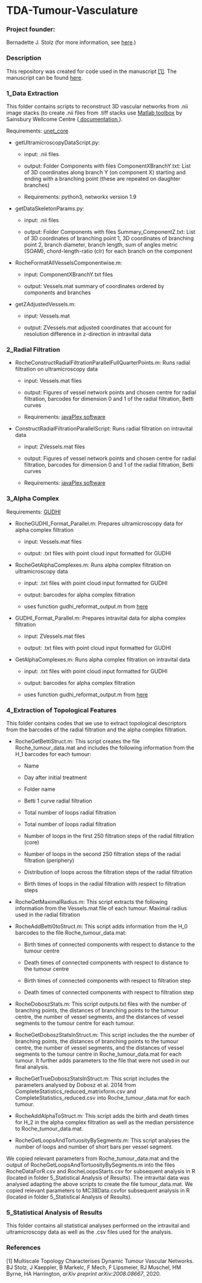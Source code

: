 # TDA-Tumour-Vasculature

<h3> Project founder: </h3> Bernadette J. Stolz (for more information, see <a href="https://www.maths.ox.ac.uk/people/bernadette.stolz"> here</a>.)
  
<h3> Description </h3>
  
This repository was created for code used in the manuscript <a href="#TDATumourVasculature">[1]</a>. The manuscript can be found <a href="https://arxiv.org/abs/2008.08667"> here</a>.

<h3> 1_Data Extraction </h3>

This folder contains scripts to reconstruct 3D vascular networks from .nii image stacks (to create .nii files from .tiff stacks use <a href="www.gatsby.ucl.ac.uk/~test/matlabTools.zip"> Matlab toolbox</a> by Sainsbury Wellcome Centre (<a href="https://github.com/SainsburyWellcomeCentre/aMAP/wiki"> documentation </a>). 

Requirements: <a href="https://ibme-gitcvs.eng.ox.ac.uk/RussellB/unet-test"> unet_core</a>

<ul>

<p>
<li>
getUltramicroscopyDataScript.py:
  <ul>

  <p>
  <li> 
  input: .nii files
  <p>
  <li> 
  output: Folder Components with files ComponentXBranchY.txt: List of 3D coordinates along branch Y (on component X) starting and ending with a branching point
    (these are repeated on daughter branches)
  <p>
  <li> 
  Requirements: python3,  networkx version 1.9
  </ul>
  
<p>
<li>
getDataSkeletonParams.py:
  <ul>

  <p>
  <li> 
  input: .nii files
  <p>
  <li> 
  output: Folder Components with files Summary_ComponentZ.txt: List of 3D coordinates of branching point 1, 3D coordinates of branching point 2, branch diameter,
    branch length, sum of angles metric (SOAM), chord-length-ratio (clr) for each branch on the component
  </ul>
    
<p>
<li>
RocheFormatAllVesselsComponentwise.m:
  <ul>

  <p>
  <li> 
  input: ComponentXBranchY.txt files
  <p>
  <li> 
  output: Vessels.mat summary of coordinates ordered by components and branches
  </ul>
    
<p>
<li>
getZAdjustedVessels.m:
  <ul>

  <p>
  <li> 
  input: Vessels.mat
  <p>
  <li> 
  output: ZVessels.mat adjusted coordinates that account for resolution difference in z-direction in intravital data
  </ul>
 
</ul>


<h3> 2_Radial Filtration </h3>

<ul>
    
<p>
<li>
RocheConstructRadialFiltrationParallelFullQuarterPoints.m: Runs radial filtration on
  ultramicroscopy data
  <ul>

  <p>
  <li> 
  input: Vessels.mat files
  <p>
  <li> 
  output: Figures of vessel network points and chosen centre for radial filtration,
  barcodes for dimension 0 and 1 of the radial filtration, Betti curves
  <p>
  <li> 
  Requirements:  <a href="http://appliedtopology.github.io/javaplex/"> javaPlex software</a>
  </ul>
    
<p>
<li>
ConstructRadialFiltrationParallelScript: Runs radial filtration on
  intravital data
  <ul>

  <p>
  <li> 
  input: ZVessels.mat files
  <p>
  <li> 
  output: Figures of vessel network points and chosen centre for radial filtration,
  barcodes for dimension 0 and 1 of the radial filtration, Betti curves
  <p>
  <li> 
  Requirements:  <a href="http://appliedtopology.github.io/javaplex/"> javaPlex software</a>
  </ul>
 
</ul>


<h3> 3_Alpha Complex </h3>

Requirements: <a href="https://gudhi.inria.fr/"> GUDHI</a>

<ul>
<p>
<li>
RocheGUDHI_Format_Parallel.m: Prepares ultramicroscopy data for alpha complex filtration
  <ul>

  <p>
  <li> 
  input: Vessels.mat files
  <p>
  <li> 
  output: .txt files with point cloud input formatted for GUDHI
  </ul>
<p>
<li>
RocheGetAlphaComplexes.m: Runs alpha complex filtration on ultramicroscopy data
  <ul>

  <p>
  <li> 
  input: .txt files with point cloud input formatted for GUDHI
  <p>
  <li> 
  output: barcodes for alpha complex filtration 
  <p>
  <li> 
  uses function gudhi_reformat_output.m from <a href="https://github.com/n-otter/PH-roadmap"> here</a>
  </ul>
    
<p>
<li>
GUDHI_Format_Parallel.m: Prepares intravital data for alpha complex filtration
  <ul>

  <p>
  <li> 
  input: ZVessels.mat files
  <p>
  <li> 
  output: .txt files with point cloud input formatted for GUDHI
  </ul>
  
<p>
<li>
GetAlphaComplexes.m: Runs alpha complex filtration on intravital data
  <ul>

  <p>
  <li> 
  input: .txt files with point cloud input formatted for GUDHI
  <p>
  <li> 
  output: barcodes for alpha complex filtration 
  <p>
  <li> 
  uses function gudhi_reformat_output.m from <a href="https://github.com/n-otter/PH-roadmap"> here</a>
  </ul>
 
</ul>


<h3> 4_Extraction of Topological Features </h3>
This folder contains codes that we use to extract topological descriptors from
the barcodes of the radial filtration and the alpha complex filtration.


<ul>
<p>
<li> 
RocheGetBettiStruct.m: This script creates the file Roche_tumour_data.mat and includes the following information from the H_1 barcodes for each tumour:
  <ul>    
    
  <p>
  <li> 
  Name
  <p>
  <li> 
  Day after initial treatment
  <p>
  <li> 
  Folder name
  <p>
  <li> 
  Betti 1 curve radial filtration
  <p>
  <li> 
  Total number of loops radial filtration
  <p>
  <li> 
  Total number of loops radial filtration
  <p>
  <li> 
  Number of loops in the first 250 filtration steps of the radial filtration (core)
  <p>
  <li> 
  Number of loops in the second 250 filtration steps of the radial filtration (periphery)
  <p>
  <li> 
  Distribution of loops across the filtration steps of the radial filtration
  <p>
  <li> 
  Birth times of loops in the radial filtration with respect to filtration steps
  </ul>
 
<p>
<li> 
RocheGetMaximalRadius.m: This script extracts the following information from the Vessels.mat file of each tumour: Maximal radius used in the radial filtration
    
    
<p>
<li> 
RocheAddBetti0toStruct.m: This script adds information from the H_0 barcodes to the file Roche_tumour_data.mat:
  <ul>
  <p>
  <li>   
  Birth times of connected components with respect to distance to the tumour centre
    <p>
  <li>   
  Death times of connected components with respect to distance to the tumour centre
    <p>
  <li>   
  Birth times of connected components with respect to filtration step
    <p>
  <li>   
  Death times of connected components with respect to filtration step

    
  </ul>
  
<p>
<li> 
RocheDoboszStats.m: This script outputs.txt files with the number of branching points, the distances of branching points to the tumour centre, the number of vessel segments, and the distances of vessel segments to the tumour centre for each tumour.
  
<p>
<li> 
RocheGetDoboszStatsInStruct.m: This script includes the the number of branching points, the distances of branching points to the tumour centre, the number of vessel segments, and the distances of vessel segments to the tumour centre in Roche_tumour_data.mat for each tumour.
It further adds parameters to the file that were not used in our final analysis.
  
<p>
<li> 
RocheGetTrueDoboszStatsInStruct.m: This script includes the parameters analysed by Dobosz et al. 2014 from CompleteStatistics_reduced_matrixform.csv and CompleteStatistics_reduced.csv into Roche_tumour_data.mat for each tumour.
  
<p>
<li> 
RocheAddAlphaToStruct.m: This script adds the birth and death times for H_2 in the alpha complex filtration as well as the median persistence to Roche_tumour_data.mat.
  
<p>
<li> 
RocheGetLoopsAndTortuosityBySegments.m: This script analyses the number of loops and number of short bars per vessel segment.
</ul>

We copied relevant parameters from Roche_tumour_data.mat and the output of RocheGetLoopsAndTortuosityBySegments.m into the files RocheDataForR.csv and RocheLoopsStarts.csv for subsequent analysis in R (located in folder 5_Statistical Analysis of Results).
The intravital data was analysed adapting the above scripts to create the file tumour_data.mat. We copied relevant parameters to MC38Data.csvfor subsequent analysis in R (located in folder 5_Statistical Analysis of Results).


<h3> 5_Statistical Analysis of Results </h3>

This folder contains all statistical analyses performed on the intravital and ultramicroscopy data as well as the .csv files used for the analysis.


<h3> References </h3>
<a name="TDATumourVasculature">[1]</a> Multiscale Topology Characterises Dynamic Tumour Vascular Networks. BJ Stolz, J Kaeppler, B
	Markelc, F Mech, F Lipsmeier, RJ Muschel, HM Byrne, HA Harrington, <i>arXiv preprint arXiv:2008.08667</i>, 2020.


